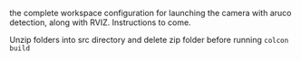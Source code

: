 the complete workspace configuration for launching the camera with aruco detection,
along with RVIZ. Instructions to come. 

Unzip folders into src directory and delete zip folder before running `colcon build`
